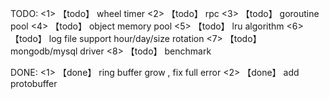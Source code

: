 TODO:
<1> 【todo】 wheel timer
<2> 【todo】 rpc
<3> 【todo】 goroutine pool
<4> 【todo】 object memory pool
<5> 【todo】 lru algorithm
<6> 【todo】 log file support hour/day/size rotation
<7> 【todo】 mongodb/mysql driver
<8> 【todo】 benchmark


DONE:
<1> 【done】 ring buffer grow , fix full error 
<2> 【done】 add protobuffer